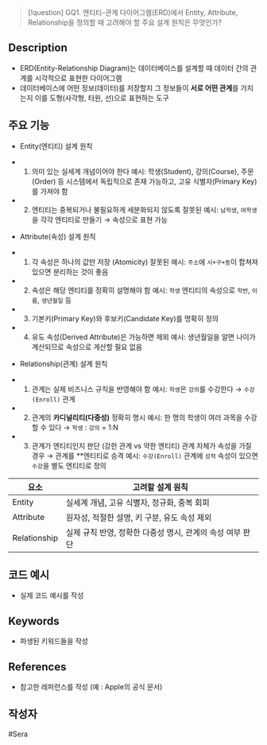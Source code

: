 >[!question]
>GQ1. 엔티티-관계 다이어그램(ERD)에서 Entity, Attribute, Relationship을 정의할 때 고려해야 할 주요 설계 원칙은 무엇인가?

## Description
- ERD(Entity-Relationship Diagram)는 데이터베이스를 설계할 때 데이터 간의 관계를 시각적으로 표현한 다이어그램
- 데이터베이스에 어떤 정보(데이터)를 저장할지 그 정보들이 **서로 어떤 관계**를 가지는지 이를 도형(사각형, 타원, 선)으로 표현하는 도구

## 주요 기능
- Entity(엔티티) 설계 원칙 
- 1. 의미 있는 실세계 개념이어야 한다  예시: 학생(Student), 강의(Course), 주문(Order) 등 시스템에서 독립적으로 존재 가능하고, 고유 식별자(Primary Key)를 가져야 함
- 2. 엔티티는 중복되거나 불필요하게 세분화되지 않도록 잘못된 예시: `남학생`, `여학생`을 각각 엔티티로 만들기 → 속성으로 표현 가능

-  Attribute(속성) 설계 원칙
- 1. 각 속성은 하나의 값만 저장 (Atomicity) 잘못된 예시: `주소`에 `시+구+동`이 합쳐져 있으면 분리하는 것이 좋음
- 2. 속성은 해당 엔티티를 정확히 설명해야 함 예시: `학생` 엔티티의 속성으로 `학번`, `이름`, `생년월일` 등
- 3. 기본키(Primary Key)와 후보키(Candidate Key)를 명확히 정의
- 4. 유도 속성(Derived Attribute)은 가능하면 제외 예시: 생년월일을 알면 나이가 계산되므로 속성으로 게산할 필요 없음


- Relationship(관계) 설계 원칙
- 1. 관계는 실제 비즈니스 규칙을 반영해야 함 예시: `학생`은 `강의`를 수강한다 → `수강(Enroll)` 관계
- 2. 관계의 **카디널리티(다중성)** 정확히 명시 예시: 한 명의 학생이 여러 과목을 수강할 수 있다 → `학생` : `강의` = 1:N
- 3. 관계가 엔티티인지 판단 (강한 관계 vs 약한 엔티티) 관계 자체가 속성을 가질 경우 → 관계를 **엔티티로 승격  예시: `수강(Enroll)` 관계에 `성적` 속성이 있으면 `수강`을 별도 엔티티로 정의


| 요소           | 고려할 설계 원칙                          |
| ------------ | ---------------------------------- |
| Entity       | 실세계 개념, 고유 식별자, 정규화, 중복 회피         |
| Attribute    | 원자성, 적절한 설명, 키 구분, 유도 속성 제외        |
| Relationship | 실제 규칙 반영, 정확한 다중성 명시, 관계의 속성 여부 판단 |
## 코드 예시
+ 실제 코드 예시를 작성

## Keywords
+ 파생된 키워드들을 작성

## References
- 참고한 레퍼런스를 작성 (예 : Apple의 공식 문서)

## 작성자
#Sera 